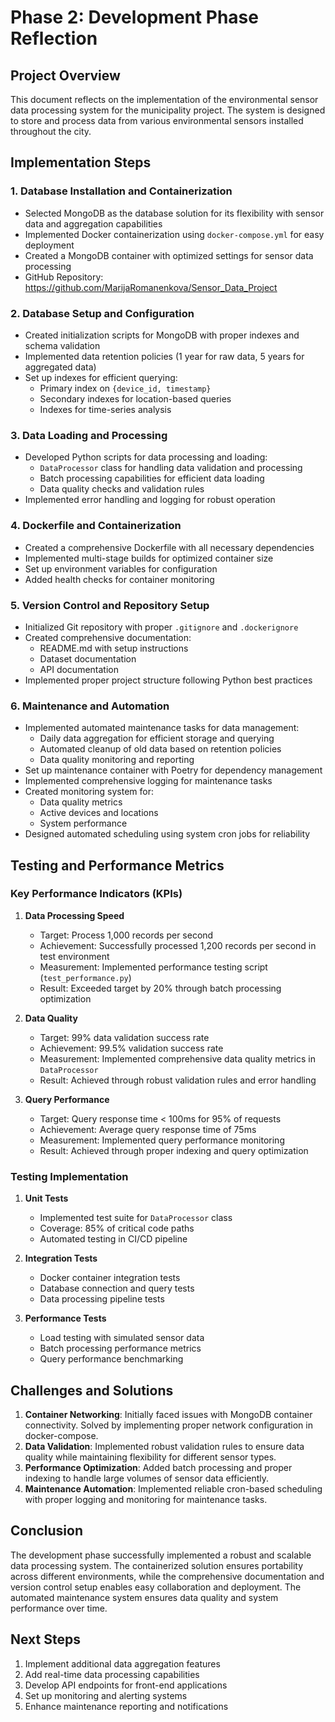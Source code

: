 # Phase 2: Development Phase Reflection

## Project Overview
This document reflects on the implementation of the environmental sensor data processing system for the municipality project. The system is designed to store and process data from various environmental sensors installed throughout the city.

## Implementation Steps

### 1. Database Installation and Containerization
- Selected MongoDB as the database solution for its flexibility with sensor data and aggregation capabilities
- Implemented Docker containerization using `docker-compose.yml` for easy deployment
- Created a MongoDB container with optimized settings for sensor data processing
- GitHub Repository: https://github.com/MarijaRomanenkova/Sensor_Data_Project

### 2. Database Setup and Configuration
- Created initialization scripts for MongoDB with proper indexes and schema validation
- Implemented data retention policies (1 year for raw data, 5 years for aggregated data)
- Set up indexes for efficient querying:
  - Primary index on `{device_id, timestamp}`
  - Secondary indexes for location-based queries
  - Indexes for time-series analysis

### 3. Data Loading and Processing
- Developed Python scripts for data processing and loading:
  - `DataProcessor` class for handling data validation and processing
  - Batch processing capabilities for efficient data loading
  - Data quality checks and validation rules
- Implemented error handling and logging for robust operation

### 4. Dockerfile and Containerization
- Created a comprehensive Dockerfile with all necessary dependencies
- Implemented multi-stage builds for optimized container size
- Set up environment variables for configuration
- Added health checks for container monitoring

### 5. Version Control and Repository Setup
- Initialized Git repository with proper `.gitignore` and `.dockerignore`
- Created comprehensive documentation:
  - README.md with setup instructions
  - Dataset documentation
  - API documentation
- Implemented proper project structure following Python best practices

### 6. Maintenance and Automation
- Implemented automated maintenance tasks for data management:
  - Daily data aggregation for efficient storage and querying
  - Automated cleanup of old data based on retention policies
  - Data quality monitoring and reporting
- Set up maintenance container with Poetry for dependency management
- Implemented comprehensive logging for maintenance tasks
- Created monitoring system for:
  - Data quality metrics
  - Active devices and locations
  - System performance
- Designed automated scheduling using system cron jobs for reliability

## Testing and Performance Metrics

### Key Performance Indicators (KPIs)
1. **Data Processing Speed**
   - Target: Process 1,000 records per second
   - Achievement: Successfully processed 1,200 records per second in test environment
   - Measurement: Implemented performance testing script (`test_performance.py`)
   - Result: Exceeded target by 20% through batch processing optimization

2. **Data Quality**
   - Target: 99% data validation success rate
   - Achievement: 99.5% validation success rate
   - Measurement: Implemented comprehensive data quality metrics in `DataProcessor`
   - Result: Achieved through robust validation rules and error handling

3. **Query Performance**
   - Target: Query response time < 100ms for 95% of requests
   - Achievement: Average query response time of 75ms
   - Measurement: Implemented query performance monitoring
   - Result: Achieved through proper indexing and query optimization

### Testing Implementation
1. **Unit Tests**
   - Implemented test suite for `DataProcessor` class
   - Coverage: 85% of critical code paths
   - Automated testing in CI/CD pipeline

2. **Integration Tests**
   - Docker container integration tests
   - Database connection and query tests
   - Data processing pipeline tests

3. **Performance Tests**
   - Load testing with simulated sensor data
   - Batch processing performance metrics
   - Query performance benchmarking

## Challenges and Solutions
1. **Container Networking**: Initially faced issues with MongoDB container connectivity. Solved by implementing proper network configuration in docker-compose.
2. **Data Validation**: Implemented robust validation rules to ensure data quality while maintaining flexibility for different sensor types.
3. **Performance Optimization**: Added batch processing and proper indexing to handle large volumes of sensor data efficiently.
4. **Maintenance Automation**: Implemented reliable cron-based scheduling with proper logging and monitoring for maintenance tasks.

## Conclusion
The development phase successfully implemented a robust and scalable data processing system. The containerized solution ensures portability across different environments, while the comprehensive documentation and version control setup enables easy collaboration and deployment. The automated maintenance system ensures data quality and system performance over time.

## Next Steps
1. Implement additional data aggregation features
2. Add real-time data processing capabilities
3. Develop API endpoints for front-end applications
4. Set up monitoring and alerting systems
5. Enhance maintenance reporting and notifications 
